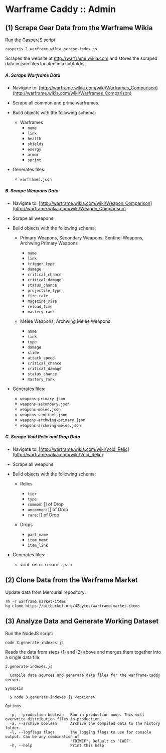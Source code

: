 

Warframe Caddy :: Admin
=====================================================================


(1) Scrape Gear Data from the Warframe Wikia
---------------------------------------------------------------------

Run the CasperJS script:
```
casperjs 1.warframe.wikia.scrape-index.js
```

Scrapes the website at http://warframe.wikia.com
and stores the scraped data in json files located
in a subfolder.

##### A. Scrape Warframe Data

- Navigate to: [http://warframe.wikia.com/wiki/Warframes_Comparison](http://warframe.wikia.com/wiki/Warframes_Comparison)
- Scrape all common and prime warframes.
- Build objects with the following schema:

	- Warframes
		- `name`
		- `link`
		- `health`
		- `shields`
		- `energy`
		- `armor`
		- `sprint`

- Generates files:
	- `warframes.json`


##### B. Scrape Weapons Data

- Navigate to: [http://warframe.wikia.com/wiki/Weapon_Comparison](http://warframe.wikia.com/wiki/Weapon_Comparison)
- Scrape all weapons.
- Build objects with the following schema:

	- Primary Weapons, Secondary Weapons, Sentinel Weapons, Archwing Primary Weapons
		- `name`
		- `link`
		- `trigger_type`
		- `damage`
		- `critical_chance`
		- `critical_damage`
		- `status_chance`
		- `projectile_type`
		- `fire_rate`
		- `magazine_size`
		- `reload_time`
		- `mastery_rank`

	- Melee Weapons, Archwing Melee Weapons
		- `name`
		- `link`
		- `type`
		- `damage`
		- `slide`
		- `attack_speed`
		- `critical_chance`
		- `critical_damage`
		- `status_chance`
		- `mastery_rank`

- Generates files:
	- `weapons-primary.json`
	- `weapons-secondary.json`
	- `weapons-melee.json`
	- `weapons-sentinel.json`
	- `weapons-archwing-primary.json`
	- `weapons-archwing-melee.json`


##### C. Scrape Void Relic and Drop Data

- Navigate to: [http://warframe.wikia.com/wiki/Void_Relic](http://warframe.wikia.com/wiki/Void_Relic)
- Scrape all weapons.
- Build objects with the following schema:

	- Relics
		- `tier`
		- `type`
		- `common`: [] of Drop
		- `uncommon`: [] of Drop
		- `rare`: [] of Drop

	- Drops
		- `part_name`
		- `item_name`
		- `item_link`

- Generates files:
	- `void-relic-rewards.json`


(2) Clone Data from the Warframe Market
---------------------------------------------------------------------

Update data from Mercurial repository:
```
rm -r warframe.market-items
hg clone https://bitbucket.org/42bytes/warframe.market-items
```


(3) Analyze Data and Generate Working Dataset
---------------------------------------------------------------------

Run the NodeJS script:
```
node 3.generate-indexes.js
```

Reads the data from steps (1) and (2) above and merges them together
into a single data file.

```
3.generate-indexes.js

  Compile data sources and generate data files for the warframe-caddy server. 

Synopsis

  $ node 3.generate-indexes.js <options> 

Options

  -p, --production boolean   Run in production mode. This will overwrite distribution files in production. 
  -a, --archive boolean      Archive the compiled data to the history folder.                              
  -l, --logflags flags       The logging flags to use for console output. Can be any combination of        
                             "TDIWEF". Defualt is "IWEF".                                                  
  -h, --help                 Print this help.                                                              
```


